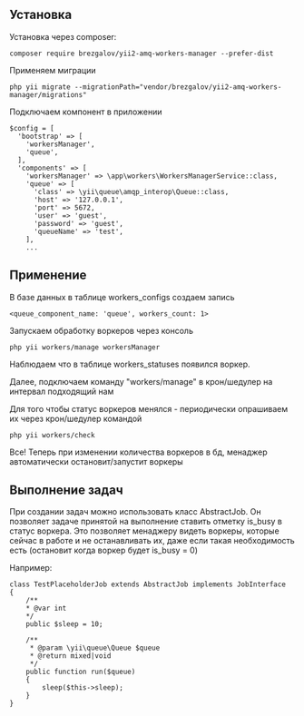 ## Установка
Установка через composer:

    composer require brezgalov/yii2-amq-workers-manager --prefer-dist

Применяем миграции

    php yii migrate --migrationPath="vendor/brezgalov/yii2-amq-workers-manager/migrations"

Подключаем компонент в приложении

    $config = [
      'bootstrap' => [
        'workersManager',
        'queue',
      ],
      'components' => [
        'workersManager' => \app\workers\WorkersManagerService::class,
        'queue' => [
          'class' => \yii\queue\amqp_interop\Queue::class,
          'host' => '127.0.0.1',
          'port' => 5672,
          'user' => 'guest',
          'password' => 'guest',
          'queueName' => 'test',
        ],
        ...

## Применение

В базе данных в таблице workers_configs создаем запись

    <queue_component_name: 'queue', workers_count: 1>

Запускаем обработку воркеров через консоль

    php yii workers/manage workersManager

Наблюдаем что в таблице workers_statuses появился воркер.

Далее, подключаем команду "workers/manage" в крон/шедулер на интервал подходящий нам

Для того чтобы статус воркеров менялся - периодически опрашиваем их через крон/шедулер командой

    php yii workers/check

Все! Теперь при изменении количества воркеров в бд, менаджер автоматически остановит/запустит воркеры

## Выполнение задач

При создании задач можно использовать класс AbstractJob. 
Он позволяет задаче принятой на выполнение ставить отметку is_busy в статус воркера. 
Это позволяет менаджеру видеть воркеры, которые сейчас в работе и не останавливать их, 
даже если такая необходимость есть (остановит когда воркер будет is_busy = 0)

Например:

    class TestPlaceholderJob extends AbstractJob implements JobInterface
    {
        /**
        * @var int
        */
        public $sleep = 10;
    
        /**
         * @param \yii\queue\Queue $queue
         * @return mixed|void
         */
        public function run($queue)
        {
            sleep($this->sleep);
        }
    }


